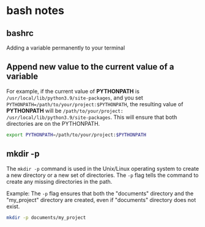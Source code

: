 # bash notes

## bashrc

Adding a variable permanently to your terminal

## Append new value to the current value of a variable

For example, if the current value of **PYTHONPATH** is `/usr/local/lib/python3.9/site-packages`, and you set
`PYTHONPATH=/path/to/your/project:$PYTHONPATH`, the resulting value of **PYTHONPATH** will be `/path/to/your/project:
/usr/local/lib/python3.9/site-packages`. This will ensure that both directories are on the PYTHONPATH.

```bash
export PYTHONPATH=/path/to/your/project:$PYTHONPATH
```

## mkdir -p

The `mkdir -p` command is used in the Unix/Linux operating system to create a new directory or a new set of directories.
The `-p` flag tells the command to create any missing directories in the path.

Example: The `-p` flag ensures that both the "documents" directory and the "my_project" directory are created, even if 
"documents" directory does not exist.

```bash
mkdir -p documents/my_project
```

